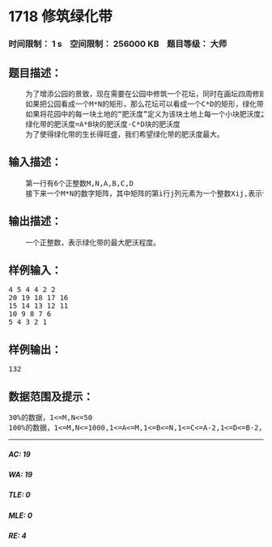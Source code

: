 # 1718 修筑绿化带   
### 时间限制： 1 s&nbsp;&nbsp;&nbsp;&nbsp;空间限制： 256000 KB&nbsp;&nbsp;&nbsp;&nbsp;题目等级： 大师  
## 题目描述：  

<pre>
    为了增添公园的景致，现在需要在公园中修筑一个花坛，同时在画坛四周修建一片绿化带，让花坛被绿化带围起来。
    如果把公园看成一个M*N的矩形，那么花坛可以看成一个C*D的矩形，绿化带和花坛一起可以看成一个A*B的矩形。
    如果将花园中的每一块土地的“肥沃度”定义为该块土地上每一个小块肥沃度之和，那么，
    绿化带的肥沃度=A*B块的肥沃度-C*D块的肥沃度
    为了使得绿化带的生长得旺盛，我们希望绿化带的肥沃度最大。
</pre>
  
  
## 输入描述：  

<pre>
    第一行有6个正整数M,N,A,B,C,D
    接下来一个M*N的数字矩阵，其中矩阵的第i行j列元素为一个整数Xij,表示该花园的第i行第j列的土地“肥沃度”。
</pre>
  
  
## 输出描述：  

<pre>
    一个正整数，表示绿化带的最大肥沃程度。
</pre>
  
  
## 样例输入：  

<pre>
4 5 4 4 2 2
20 19 18 17 16
15 14 13 12 11
10 9 8 7 6
5 4 3 2 1
</pre>
  
  
## 样例输出：  

<pre>
132
</pre>
  
  
## 数据范围及提示：  

<pre>
30%的数据，1<=M,N<=50
100%的数据，1<=M,N<=1000,1<=A<=M,1<=B<=N,1<=C<=A-2,1<=D<=B-2，1<=“肥沃度”<=100
</pre>
  
  
***  

##### AC: 19  
##### WA: 19  
##### TLE: 0  
##### MLE: 0  
##### RE: 4  
